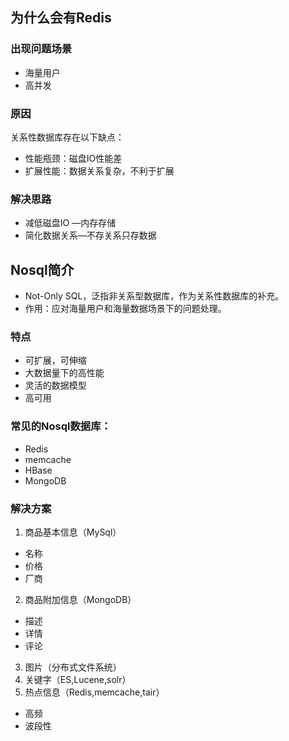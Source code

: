 ## 为什么会有Redis ##
### 出现问题场景 ###
- 海量用户
- 高并发
### 原因 ###
关系性数据库存在以下缺点：
- 性能瓶颈：磁盘IO性能差
- 扩展性能：数据关系复杂，不利于扩展
### 解决思路 ###
- 减低磁盘IO —内存存储
- 简化数据关系—不存关系只存数据

## Nosql简介 ##
- Not-Only SQL，泛指非关系型数据库，作为关系性数据库的补充。
- 作用：应对海量用户和海量数据场景下的问题处理。
### 特点 ###
- 可扩展，可伸缩
- 大数据量下的高性能
- 灵活的数据模型
- 高可用
### 常见的Nosql数据库：
- Redis
- memcache
- HBase
- MongoDB
### 解决方案 ###
1. 商品基本信息（MySql）
  - 名称
  - 价格
  - 厂商
2. 商品附加信息（MongoDB）
  - 描述
  - 详情
  - 评论
3. 图片（分布式文件系统）
4. 关键字（ES,Lucene,solr）
5. 热点信息（Redis,memcache,tair）
  - 高频
  - 波段性